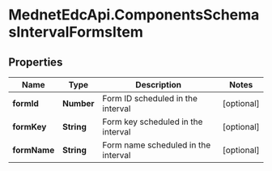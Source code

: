 # MednetEdcApi.ComponentsSchemasIntervalFormsItem

## Properties

Name | Type | Description | Notes
------------ | ------------- | ------------- | -------------
**formId** | **Number** | Form ID scheduled in the interval | [optional] 
**formKey** | **String** | Form key scheduled in the interval | [optional] 
**formName** | **String** | Form name scheduled in the interval | [optional] 


